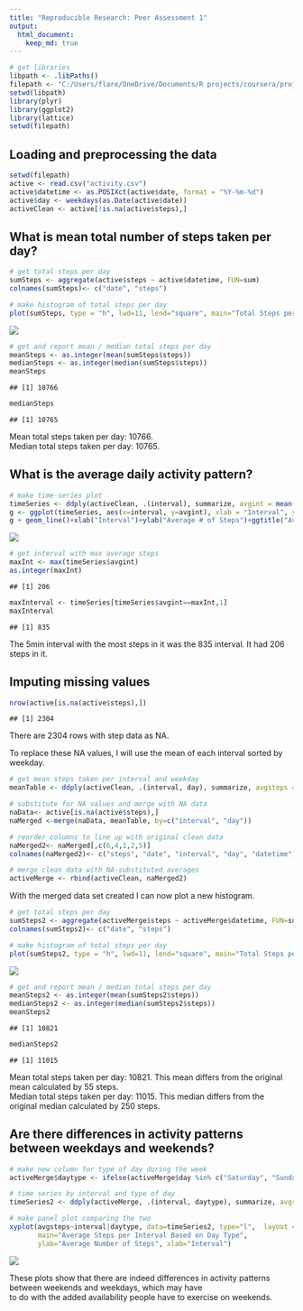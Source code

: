```yaml
---
title: "Reproducible Research: Peer Assessment 1"
output: 
  html_document:
    keep_md: true
---
```



```r
# get libraries
libpath <- .libPaths()
filepath <- "C:/Users/flare/OneDrive/Documents/R projects/coursera/projects/rdsp1"
setwd(libpath)
library(plyr)
library(ggplot2)
library(lattice)
setwd(filepath)
```

## Loading and preprocessing the data  

```r
setwd(filepath)
active <- read.csv("activity.csv")
active$datetime <- as.POSIXct(active$date, format = "%Y-%m-%d")
active$day <- weekdays(as.Date(active$date))
activeClean <- active[!is.na(active$steps),]
```

## What is mean total number of steps taken per day?  

```r
# get total steps per day
sumSteps <- aggregate(active$steps ~ active$datetime, FUN=sum)
colnames(sumSteps)<- c("date", "steps")

# make histogram of total steps per day
plot(sumSteps, type = "h", lwd=11, lend="square", main="Total Steps per Day")
```

![](PA1_template_files/figure-html/msteps-1.png)<!-- -->

```r
# get and report mean / median total steps per day
meanSteps <- as.integer(mean(sumSteps$steps))
medianSteps <- as.integer(median(sumSteps$steps))
meanSteps
```

```
## [1] 10766
```

```r
medianSteps
```

```
## [1] 10765
```

Mean total steps taken per day: 10766.   
Median total steps taken per day: 10765.

## What is the average daily activity pattern?  


```r
# make time-series plot
timeSeries <- ddply(activeClean, .(interval), summarize, avgint = mean(steps))
g <- ggplot(timeSeries, aes(x=interval, y=avgint), xlab = "Interval", ylab="Average # of Steps")
g + geom_line()+xlab("Interval")+ylab("Average # of Steps")+ggtitle("Average Number of Steps per Interval")
```

![](PA1_template_files/figure-html/avdaily-1.png)<!-- -->

```r
# get interval with max average steps
maxInt <- max(timeSeries$avgint)
as.integer(maxInt)
```

```
## [1] 206
```

```r
maxInterval <- timeSeries[timeSeries$avgint==maxInt,1]
maxInterval
```

```
## [1] 835
```

The 5min interval with the most steps in it was the 835 interval.
It had 206 steps in it.

## Imputing missing values

```r
nrow(active[is.na(active$steps),])
```

```
## [1] 2304
```

There are 2304 rows with step data as NA.

To replace these NA values, I will use the mean of each interval sorted by weekday.


```r
# get mean steps taken per interval and weekday
meanTable <- ddply(activeClean, .(interval, day), summarize, avgsteps = mean(steps))

# substitute for NA values and merge with NA data
naData<- active[is.na(active$steps),]
naMerged <-merge(naData, meanTable, by=c("interval", "day"))

# reorder columns to line up with original clean data
naMerged2<- naMerged[,c(6,4,1,2,5)]
colnames(naMerged2)<- c("steps", "date", "interval", "day", "datetime")

# merge clean data with NA-substituted averages
activeMerge <- rbind(activeClean, naMerged2)
```

With the merged data set created I can now plot a new histogram.


```r
# get total steps per day
sumSteps2 <- aggregate(activeMerge$steps ~ activeMerge$datetime, FUN=sum)
colnames(sumSteps2)<- c("date", "steps")

# make histogram of total steps per day
plot(sumSteps2, type = "h", lwd=11, lend="square", main="Total Steps per Day")
```

![](PA1_template_files/figure-html/mstepsmerged-1.png)<!-- -->

```r
# get and report mean / median total steps per day
meanSteps2 <- as.integer(mean(sumSteps2$steps))
medianSteps2 <- as.integer(median(sumSteps2$steps))
meanSteps2
```

```
## [1] 10821
```

```r
medianSteps2
```

```
## [1] 11015
```

Mean total steps taken per day: 10821. This mean differs from the original mean calculated by 55 steps.   
Median total steps taken per day: 11015. This median differs from the original median calculated by 250 steps.



## Are there differences in activity patterns between weekdays and weekends?


```r
# make new column for type of day during the week
activeMerge$daytype <- ifelse(activeMerge$day %in% c("Saturday", "Sunday"), "Weekend", "Weekday")

# time series by interval and type of day
timeSeries2 <- ddply(activeMerge, .(interval, daytype), summarize, avgsteps = mean(steps))

# make panel plot comparing the two
xyplot(avgsteps~interval|daytype, data=timeSeries2, type="l",  layout = c(1,2),
       main="Average Steps per Interval Based on Day Type", 
       ylab="Average Number of Steps", xlab="Interval")
```

![](PA1_template_files/figure-html/weekdays-1.png)<!-- -->

These plots show that there are indeed differences in activity patterns between weekends and weekdays, which may have  
to do with the added availability people have to exercise on weekends.

